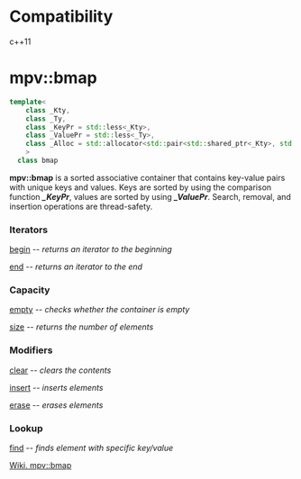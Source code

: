 # Compatibility
c++11

# mpv::bmap
```c++
template<
    class _Kty, 
    class _Ty,
    class _KeyPr = std::less<_Kty>,
    class _ValuePr = std::less<_Ty>,
    class _Alloc = std::allocator<std::pair<std::shared_ptr<_Kty>, std::shared_ptr<_Ty>> >
    >
  class bmap 
```

**mpv::bmap** is a sorted associative container that contains key-value pairs with unique keys and values. Keys are sorted by using the comparison function _**_KeyPr**_, values are sorted by using _**_ValuePr**_.
Search, removal, and insertion operations are thread-safety.

### Iterators
[begin](https://github.com/paulusmas/bmap/wiki/mpv::map::begin#mpvmapbegin) -- _returns an iterator to the beginning_

[end](https://github.com/paulusmas/bmap/wiki/mpv::end) -- _returns an iterator to the end_

### Capacity
[empty](https://github.com/paulusmas/bmap/wiki/mpv::bmap::empty) -- _checks whether the container is empty_

[size](https://github.com/paulusmas/bmap/wiki/mpv::bmap::size) -- _returns the number of elements_

### Modifiers
[clear](https://github.com/paulusmas/bmap/wiki/mpv::bmap::clear) -- _clears the contents_

[insert](https://github.com/paulusmas/bmap/wiki/mpv::bmap::insert) -- _inserts elements_

[erase](https://github.com/paulusmas/bmap/wiki/mpv::bmap::erase) -- _erases elements_

### Lookup
[find](https://github.com/paulusmas/bmap/wiki/mpv::bmap::find) -- _finds element with specific key/value_


[Wiki. mpv::bmap](https://github.com/paulusmas/bmap/wiki)
